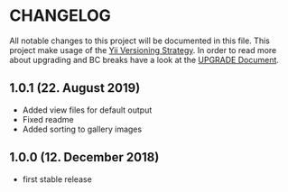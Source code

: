 # CHANGELOG

All notable changes to this project will be documented in this file. This project make usage of the [Yii Versioning Strategy](https://github.com/yiisoft/yii2/blob/master/docs/internals/versions.md). In order to read more about upgrading and BC breaks have a look at the [UPGRADE Document](UPGRADE.md).

## 1.0.1 (22. August 2019)

+ Added view files for default output
+ Fixed readme
+ Added sorting to gallery images

## 1.0.0 (12. December 2018)

+ first stable release